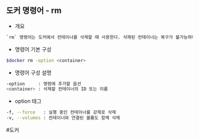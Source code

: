 ## 도커 명령어 - rm

- 개요
```txt
`rm` 명령어는 도커에서 컨테이너를 삭제할 때 사용한다. 삭제된 컨테이너는 복구가 불가능하며 해당 컨테이너에 저장된 데이터 또한 함께 삭제된다. 따라서 필요한 경우에만 사용한다.
```

- 명령어 기본 구성
```bash
$docker rm -option <container>
```

- 명령어 구성 설명
```bash
-option     : 명령에 추가할 옵션
<container> : 삭제할 컨테이너의 ID 또는 이름
```

- option 태그
```bash
-f, --force   : 실행 중인 컨테이너를 강제로 삭제
-v, --volumes : 컨테이너와 연결된 볼륨도 함께 삭제
```

#도커